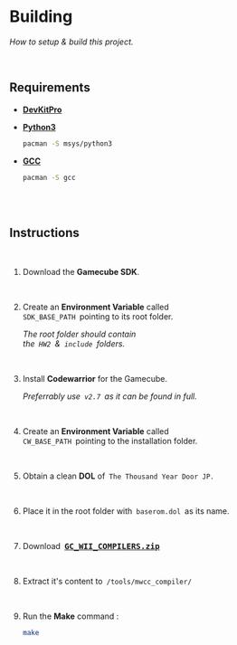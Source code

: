 
# Building

*How to setup & build this project.*

<br>

## Requirements

-   **[DevKitPro]**

-   **[Python3]**

    ```sh
    pacman -S msys/python3
    ```

-   **[GCC]**

    ```sh
    pacman -S gcc
    ```

<br>
<br>

## Instructions

<br>

1.  Download the **Gamecube SDK**.

    <br>

2.  Create an **Environment Variable** called  <br>
    `SDK_BASE_PATH` pointing to its root folder.

    *The root folder should contain* <br>
    *the `HW2` & `include` folders.*

    <br>

3.  Install **Codewarrior** for the Gamecube.

    *Preferrably use `v2.7` as it can be found in full.*

    <br>

4.  Create an **Environment Variable** called <br>
    `CW_BASE_PATH` pointing to the installation folder.

    <br>

5.  Obtain a clean **DOL** of `The Thousand Year Door JP` .

    <br>

6.  Place it in the root folder with `baserom.dol` as its name.

    <br>

7.  Download <kbd>**[GC_WII_COMPILERS.zip][GC]**</kbd>

    <br>

8.  Extract it's content to `/tools/mwcc_compiler/` 

    <br>

9.  Run the **Make** command :

    ```sh
    make
    ```

<br>


<!----------------------------------------------------------------------------->

[DevKitPro]: https://devkitpro.org/wiki/Getting_Started
[Python3]: https://www.python.org/
[GCC]: https://gcc.gnu.org/
[GC]: https://cdn.discordapp.com/attachments/727918646525165659/917185027656286218/GC_WII_COMPILERS.zip